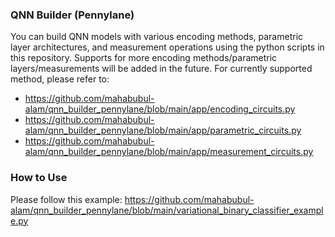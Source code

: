 ### QNN Builder (Pennylane)
You can build QNN models with various encoding methods, parametric layer architectures, and measurement operations using the python scripts in this repository. Supports for more encoding methods/parametric layers/measurements will be added in the future. For currently supported method, please refer to:
* https://github.com/mahabubul-alam/qnn_builder_pennylane/blob/main/app/encoding_circuits.py
* https://github.com/mahabubul-alam/qnn_builder_pennylane/blob/main/app/parametric_circuits.py
* https://github.com/mahabubul-alam/qnn_builder_pennylane/blob/main/app/measurement_circuits.py

### How to Use

Please follow this example: https://github.com/mahabubul-alam/qnn_builder_pennylane/blob/main/variational_binary_classifier_example.py
